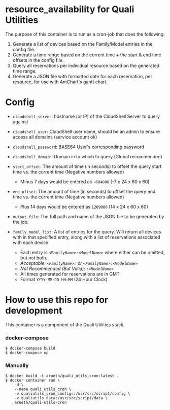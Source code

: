 # resource_availability for Quali Utilities
The purpose of this container is to run as a cron-job that does the following:
1.  Generate a list of devices based on the Family/Model entries in the config file.
2.  Generate a time range based on the current time + the start & end time offsets in the config file.
3.  Query all reservations per individual resource based on the generated time range.
4.  Generate a JSON file with formatted date for each reservation, per resource, for use with AmChart's gantt chart.

# Config
+ `cloudshell_server`: hostname (or IP) of the CloudShell Server to query against

+ `cloudshell_user`: CloudShell user name, should be an admin to ensure access all domains (service account ok)

+ `cloudshell_password`: BASE64 User's corresponding password

+ `cloudshell_domain`: Domain in to which to query (Global recommended)

+ `start_offset`: The amount of time (in seconds) to offset the query start time vs. the current time (Negative numbers allowed)
    - Minus 7 days would be entered as `-604800` (-7 x 24 x 60 x 60)

+ `end_offset`: The amount of time (in seconds) to offset the query end time vs. the current time (Negative numbers allowed)
    - Plus 14 days would be entered as `1209000` (14 x 24 x 60 x 60)

+ `output_file`: The full path and name of the JSON file to be generated by the job.

+ `family_model_list`: A list of entries for the query.  Will return all devices with in that specified entry, along with a list of reservations associated with each device
    - Each entry is `<FamilyName>:<ModelName>` where either can be omitted, but not both.
    - _Acceptable: `<FamilyName>:` or `<FamilyName>:<ModelName>`_
    - _Not Recommended (But Valid): `:<ModelName>`_
    - All times generated for reservations are in GMT
    - Format `YYYY-MM-DD HH:MM` (24 Hour Clock)
    
# How to use this repo for development
This container is a component of the Quali Utilities stack.

### docker-compose
    $ docker-compose build
    $ docker-compose up

### Manually
    $ docker build -t arueth/quali_utils_cron:latest .
    $ docker container run \
        -d \
        --name quali_utils_cron \
        -v qualiutils_cron_configs:/usr/src/script/config \
        -v qualiutils_data:/usr/src/script/data \
        arueth/quali-utils-cron
